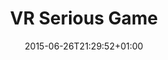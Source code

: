 ---
title: "VR Serious Game"
date: 2015-06-26T21:29:52+01:00
affiliatelink: "https://github.com/FuriousCatInteractive/MarmotteWorld"
---
